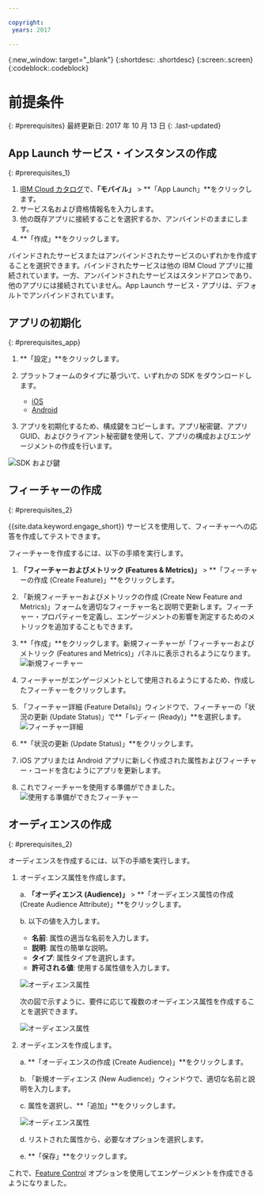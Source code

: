 ```yaml
---

copyright:
 years: 2017

---
```


{:new_window: target="_blank"}
{:shortdesc: .shortdesc}
{:screen:.screen}
{:codeblock:.codeblock}

# 前提条件
{: #prerequisites}
最終更新日: 2017 年 10 月 13 日
{: .last-updated}


## App Launch サービス・インスタンスの作成
{: #prerequisites_1}

1. [IBM Cloud カタログ](https://console.ng.bluemix.net/catalog/)で、**「モバイル」** > **「App Launch」**をクリックします。
2. サービス名および資格情報名を入力します。
3. 他の既存アプリに接続することを選択するか、アンバインドのままにします。
4. **「作成」**をクリックします。


バインドされたサービスまたはアンバインドされたサービスのいずれかを作成することを選択できます。バインドされたサービスは他の IBM Cloud アプリに接続されています。一方、アンバインドされたサービスはスタンドアロンであり、他のアプリには接続されていません。App Launch サービス・アプリは、デフォルトでアンバインドされています。

## アプリの初期化
{: #prerequisites_app}

1. **「設定」**をクリックします。
1. プラットフォームのタイプに基づいて、いずれかの SDK をダウンロードします。
	- [iOS](https://github.ibm.com/Engage/bms-clientsdk-ios-swift-engage)
	- [Android](https://github.ibm.com/Engage/bms-clientsdk-android-engage)

2. アプリを初期化するため、構成鍵をコピーします。アプリ秘密鍵、アプリ GUID、およびクライアント秘密鍵を使用して、アプリの構成およびエンゲージメントの作成を行います。

![SDK および鍵](images/engagement_settings.gif)

## フィーチャーの作成
{: #prerequisites_2}

{{site.data.keyword.engage_short}} サービスを使用して、フィーチャーへの応答を作成してテストできます。 

フィーチャーを作成するには、以下の手順を実行します。

1. **「フィーチャーおよびメトリック (Features & Metrics)」** > **「フィーチャーの作成 (Create Feature)」**をクリックします。

2. 「新規フィーチャーおよびメトリックの作成 (Create New Feature and Metrics)」フォームを適切なフィーチャー名と説明で更新します。フィーチャー・プロパティーを定義し、エンゲージメントの影響を測定するためのメトリックを追加することもできます。

3. **「作成」**をクリックします。新規フィーチャーが「フィーチャーおよびメトリック (Features and Metrics)」パネルに表示されるようになります。
![新規フィーチャー](images/feature_creating.gif)

4. フィーチャーがエンゲージメントとして使用されるようにするため、作成したフィーチャーをクリックします。

5. 「フィーチャー詳細 (Feature Details)」ウィンドウで、フィーチャーの「状況の更新 (Update Status)」で**「レディー (Ready)」**を選択します。
![フィーチャー詳細](images/feature_details.gif)

6. **「状況の更新 (Update Status)」**をクリックします。

7. iOS アプリまたは Android アプリに新しく作成された属性およびフィーチャー・コードを含むようにアプリを更新します。 

8. これでフィーチャーを使用する準備ができました。
![使用する準備ができたフィーチャー](images/feature_multiple_1.gif)


## オーディエンスの作成
{: #prerequisites_2}

オーディエンスを作成するには、以下の手順を実行します。

1. オーディエンス属性を作成します。 

	a. **「オーディエンス (Audience)」** > **「オーディエンス属性の作成 (Create Audience Attribute)」**をクリックします。

	b. 以下の値を入力します。

	- **名前**: 属性の適当な名前を入力します。
	- **説明**: 属性の簡単な説明。
	- **タイプ**:	属性タイプを選択します。
	- **許可される値**: 使用する属性値を入力します。

	![オーディエンス属性](images/audience_attribute_creation.gif)

	次の図で示すように、要件に応じて複数のオーディエンス属性を作成することを選択できます。
	
	![オーディエンス属性](images/audience_attributes.gif)


2. オーディエンスを作成します。

	a. **「オーディエンスの作成 (Create Audience)」**をクリックします。

	b. 「新規オーディエンス (New Audience)」ウィンドウで、適切な名前と説明を入力します。

	c. 属性を選択し、**「追加」**をクリックします。

	![オーディエンス属性](images/audience_platforms.gif)

	d. リストされた属性から、必要なオプションを選択します。

	e. **「保存」**をクリックします。

これで、[Feature Control](app_feature_toggle.html) オプションを使用してエンゲージメントを作成できるようになりました。
